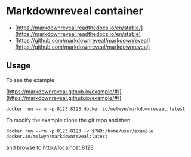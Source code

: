 # Markdownreveal container

  * [https://markdownreveal.readthedocs.io/en/stable/](https://markdownreveal.readthedocs.io/en/stable) 
  * [https://github.com/markdownreveal/markdownreveal](https://github.com/markdownreveal/markdownreveal)
  
## Usage 

To see the example 

[https://markdownreveal.github.io/example/#/](https://markdownreveal.github.io/example/#/)

```
docker run --rm -p 8123:8123 docker.io/melwyn/markdownreveal:latest 
```

To modify the example clone the git repo and then 

```
docker run --rm -p 8123:8123 -v $PWD:/home/user/example docker.io/melwyn/markdownreveal:latest
```

and browse to http://localhost:8123
